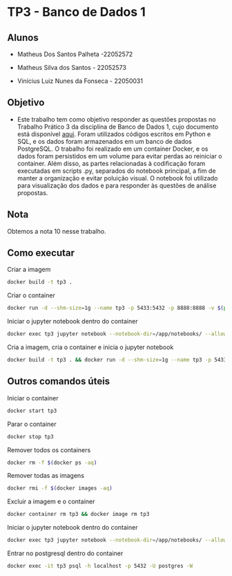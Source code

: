 # TP3 - Banco de Dados 1

## Alunos

- Matheus Dos Santos Palheta -22052572

- Matheus Silva dos Santos - 22052573

- Vinícius Luiz Nunes da Fonseca - 22050031

## Objetivo

- Este trabalho tem como objetivo responder as questões propostas no Trabalho Prático 3 da disciplina de Banco de Dados 1, cujo documento está disponível [aqui](https://docs.google.com/document/d/17Uobq1brb6TbbCr64DWCEWG9J-LAGpgXuOC3BVpczx4/edit#heading=h.gjdgxs).  Foram utilizados códigos escritos em Python e SQL, e os dados foram armazenados em um banco de dados PostgreSQL. O trabalho foi realizado em um container Docker, e os dados foram persistidos em um volume para evitar perdas ao reiniciar o container. Além disso, as partes relacionadas à codificação foram executadas em scripts .py, separados do notebook principal, a fim de manter a organização e evitar poluição visual. O notebook foi utilizado para visualização dos dados e para responder às questões de análise propostas.

## Nota

Obtemos a nota 10 nesse trabalho.

## Como executar

Criar a imagem
```bash
docker build -t tp3 .
```

Criar o container
```bash
docker run -d --shm-size=1g --name tp3 -p 5433:5432 -p 8888:8888 -v $(pwd)/notebooks/:/app/notebooks -v $(pwd)/datadir/:/app/datadir tp3
```

Iniciar o jupyter notebook dentro do container
```bash
docker exec tp3 jupyter notebook --notebook-dir=/app/notebooks/ --allow-root --ip 0.0.0.0 --no-browser
```

Cria a imagem, cria o container e inicia o jupyter notebook
```bash
docker build -t tp3 . && docker run -d --shm-size=1g --name tp3 -p 5433:5432 -p 8888:8888 -v $(pwd)/notebooks/:/app/notebooks -v $(pwd)/datadir/:/app/datadir tp3 && docker exec tp3 jupyter notebook --notebook-dir=/app/notebooks/ --allow-root --ip 0.0.0.0 --no-browser
```

## Outros comandos úteis

Iniciar o container
```bash
docker start tp3
```

Parar o container
```bash
docker stop tp3
```

Remover todos os containers
```bash
docker rm -f $(docker ps -aq)
```

Remover todas as imagens
```bash
docker rmi -f $(docker images -aq)
```

Excluir a imagem e o container
```bash
docker container rm tp3 && docker image rm tp3
```

Iniciar o jupyter notebook dentro do container
```bash
docker exec tp3 jupyter notebook --notebook-dir=/app/notebooks/ --allow-root --ip 0.0.0.0 --no-browser
```

Entrar no postgresql dentro do container
```bash
docker exec -it tp3 psql -h localhost -p 5432 -U postgres -W
```


